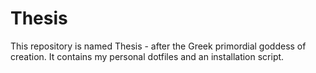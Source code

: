 # Thesis

This repository is named Thesis - after the Greek primordial goddess of creation. 
It contains my personal dotfiles and an installation script.
